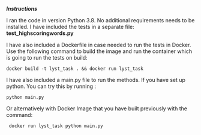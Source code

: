 ***Instructions***

I ran the code in version Python 3.8. No additional requirements needs to be installed. I have included
the tests in a separate file: **test_highscoringwords.py**

I have also included a Dockerfile in case needed to run the tests in Docker. 
Use the following command to build the image and run the container which is going to run
the tests on build:
~~~
docker build -t lyst_task . && docker run lyst_task    
~~~

I have also included a main.py file to run the methods.
If you have set up python. You can try this by running  :
~~~
python main.py
~~~
Or alternatively with Docker Image that you have built previously
with the command:
~~~
 docker run lyst_task python main.py
~~~